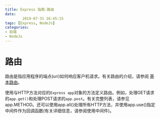 ```yaml
---
title: Express 指南-路由
date: 
        2019-07-31 16:45:15
tags: [Express, NodeJs]
categories: 
- 前端
- NodeJs
---
```

# 路由
路由是指应用程序的端点(uri)如何响应客户机请求。有关路由的介绍，请参阅 [基本路由](https://blog.csdn.net/qq_34301371/article/details/97929400)。

使用与HTTP方法对应的`Express app`对象的方法定义路由。例如，处理GET请求的`app.get()`和处理POST请求的`app.post`。有关完整列表，请参见app.METHOD。还可以使用app.all()处理所有HTTP方法，并使用app.use()指定中间件作为回调函数(有关详细信息，请参阅使用中间件)。
